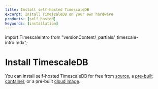 ```yaml
---
title: Install self-hosted TimescaleDB
excerpt: Install TimescaleDB on your own hardware
products: [self_hosted]
keywords: [installation]
---
```


import TimescaleIntro from "versionContent/_partials/_timescale-intro.mdx";

# Install TimescaleDB

<TimescaleIntro />

You can install self-hosted TimescaleDB for free from
[source][self-hosted-source], a
[pre-built container][self-hosted-container], or a pre-built
[cloud image][self-hosted-cloud].

<Installation />

[self-hosted-source]: /self-hosted/latest/install/installation-source/
[self-hosted-container]: /self-hosted/latest/install/installation-docker/
[self-hosted-cloud]: /self-hosted/latest/install/installation-linux/
